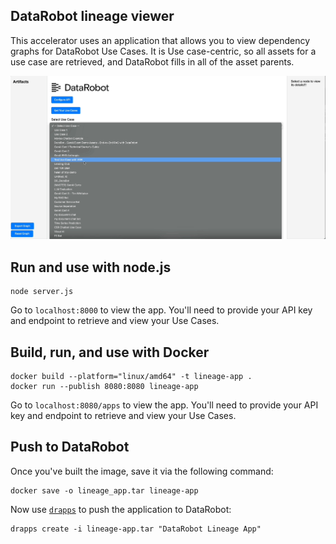 ## DataRobot lineage viewer

This accelerator uses an application that allows you to view dependency graphs for DataRobot Use Cases. It is Use case-centric, so all assets for a use case are retrieved, and DataRobot fills in all of the asset parents.  

![lineage](./dr_lineage_app.gif)

## Run and use with node.js

```
node server.js
```

Go to `localhost:8000` to view the app.  You'll need to provide your API key and endpoint to retrieve and view your Use Cases.  

## Build, run, and use with Docker

```
docker build --platform="linux/amd64" -t lineage-app .
docker run --publish 8080:8080 lineage-app   
```

Go to `localhost:8080/apps` to view the app.  You'll need to provide your API key and endpoint to retrieve and view your Use Cases.

## Push to DataRobot

Once you've built the image, save it via the following command:

```
docker save -o lineage_app.tar lineage-app
```

Now use [`drapps`](https://github.com/datarobot/dr-apps) to push the application to DataRobot:

```
drapps create -i lineage-app.tar "DataRobot Lineage App"
```

